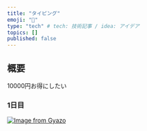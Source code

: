 ```yaml
---
title: "タイピング"
emoji: "🔖"
type: "tech" # tech: 技術記事 / idea: アイデア
topics: []
published: false
---
```


## 概要
10000円お得にしたい


### 1日目
[![Image from Gyazo](https://i.gyazo.com/2b033d5dd2d1ddeb5a7a9688bcdbbe84.png)](https://gyazo.com/2b033d5dd2d1ddeb5a7a9688bcdbbe84)


